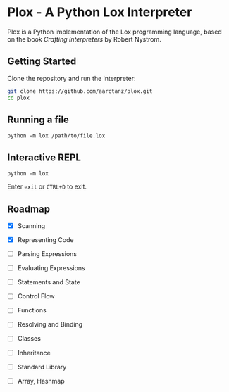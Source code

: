 # Plox - A Python Lox Interpreter

Plox is a Python implementation of the Lox programming language, based on the book *Crafting Interpreters* by Robert Nystrom.

## Getting Started

Clone the repository and run the interpreter:

```bash
git clone https://github.com/aarctanz/plox.git
cd plox
```
## Running a file
```
python -m lox /path/to/file.lox
```

## Interactive REPL
```
python -m lox
```

Enter `exit` or `CTRL+D` to exit.

## Roadmap

- [x] Scanning
- [x] Representing Code
- [ ] Parsing Expressions
- [ ] Evaluating Expressions
- [ ] Statements and State
- [ ] Control Flow
- [ ] Functions
- [ ]  Resolving and Binding
- [ ] Classes
- [ ] Inheritance
- [ ] Standard Library
- [ ] Array, Hashmap


